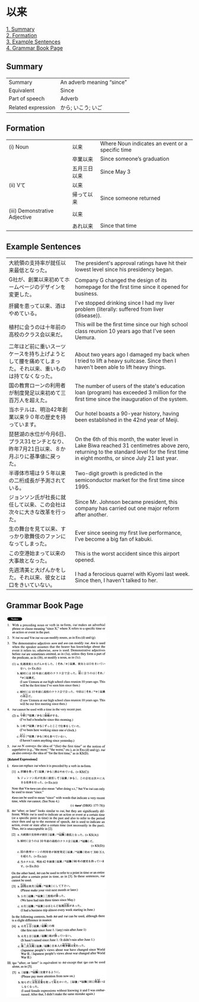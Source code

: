 # 以来

[1. Summary](#summary)<br>
[2. Formation](#formation)<br>
[3. Example Sentences](#example-sentences)<br>
[4. Grammar Book Page](#grammar-book-page)<br>


## Summary

<table><tr>   <td>Summary</td>   <td>An adverb meaning “since”</td></tr><tr>   <td>Equivalent</td>   <td>Since</td></tr><tr>   <td>Part of speech</td>   <td>Adverb</td></tr><tr>   <td>Related expression</td>   <td>から; いこう; いご</td></tr></table>

## Formation

<table class="table"><tbody><tr class="tr head"><td class="td"><span class="numbers">(i)</span> <span class="bold">Noun</span></td><td class="td"><span class="concept">以来</span></td><td class="td"><span>Where Noun indicates an event or a specific time</span></td></tr><tr class="tr"><td class="td"></td><td class="td"><span>卒業</span><span class="concept">以来</span></td><td class="td"><span>Since someone’s graduation</span></td></tr><tr class="tr"><td class="td"></td><td class="td"><span>五月三日</span><span class="concept">以来</span></td><td class="td"><span>Since May 3</span></td></tr><tr class="tr head"><td class="td"><span class="numbers">(ii)</span> <span class="bold">Vて</span></td><td class="td"><span class="concept">以来</span></td><td class="td"></td></tr><tr class="tr"><td class="td"></td><td class="td"><span>帰って</span><span class="concept">以来</span></td><td class="td"><span>Since someone returned</span></td></tr><tr class="tr head"><td class="td"><span class="numbers">(iii)</span> <span class="bold">Demonstrative Adjective</span></td><td class="td"><span class="concept">以来</span></td><td class="td"></td></tr><tr class="tr"><td class="td"></td><td class="td"><span>あれ</span><span class="concept">以来</span></td><td class="td"><span>Since that time</span></td></tr></tbody></table>

## Example Sentences

<table><tr>   <td>大統領の支持率が就任以来最低となった。</td>   <td>The president's approval ratings have hit their lowest level since his presidency began.</td></tr><tr>   <td>G社が、創業以来初めてホームページのデザインを変更した。</td>   <td>Company G changed the design of its homepage for the ﬁrst time since it opened for business.</td></tr><tr>   <td>肝臓を患って以来、酒はやめている。</td>   <td>I've stopped drinking since I had my liver problem (literally: suffered from liver (disease)).</td></tr><tr>   <td>植村に会うのは十年前の高校のクラス会以来だ。</td>   <td>This will be the ﬁrst time since our high school class reunion 10 years ago that I've seen Uemura.</td></tr><tr>   <td>二年ほど前に重いスーツケースを持ち上げようとして腰を痛めてしまった。それ以来、重いものは持てなくなった。</td>   <td>About two years ago I damaged my back when I tried to lift a heavy suitcase. Since then I haven't been able to lift heavy things.</td></tr><tr>   <td>国の教育ローンの利用者が制度発足以来初めて三百万人を超えた。</td>   <td>The number of users of the state's education loan (program) has exceeded 3 million for the ﬁrst time since the inauguration of the system.</td></tr><tr>   <td>当ホテルは、明治42年創業以来９０年の歴史を持っています。</td>   <td>Our hotel boasts a 90-year history, having been established in the 42nd year of Meiji.</td></tr><tr>   <td>琵琶湖の水位が今月6日、プラス31センチとなり、昨年7月21日以来、８か月ぶりに基準値に戻った。</td>   <td>On the 6th of this month, the water level in Lake Biwa reached 31 centimetres above zero, returning to the standard level for the first time in eight months, or since July 21 last year.</td></tr><tr>   <td>半導体市場は９５年以来の二桁成長が予測されている。</td>   <td>Two-digit growth is predicted in the semiconductor market for the ﬁrst time since 1995.</td></tr><tr>   <td>ジョンソン氏が社長に就任して以来、この会社は次々に大きな改革を行った。</td>   <td>Since Mr. Johnson became president, this company has carried out one major reform after another.</td></tr><tr>   <td>生の舞台を見て以来、すっかり歌舞伎のファンになってしまった。</td>   <td>Ever since seeing my first live performance, I've become a big fan of kabuki.</td></tr><tr>   <td>この空港始まって以来の大事故となった。</td>   <td>This is the worst accident since this airport opened.</td></tr><tr>   <td>先週清美と大げんかをした。それ以来、彼女とは口をきいていない。</td>   <td>I had a ferocious quarrel with Kiyomi last week. Since then, I haven't talked to her.</td></tr></table>

## Grammar Book Page

![](../img/Advanced以来.png)

